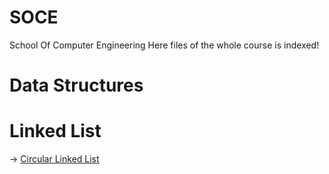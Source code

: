 # SOCE
School Of Computer Engineering
Here files of the whole course is indexed!

<h1>Data Structures</h1>

# Linked List

-> [Circular Linked List](https://github.com/adityaxanand/SOCE/blob/main/Data%20Structures/circularLinkedList.c)